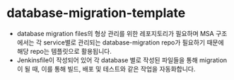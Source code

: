 # database-migration-template

- database migration files의 형상 관리를 위한 레포지토리가 필요하며 MSA 구조에서는 각 service별로 관리되는 database-migration repo가 필요하기 때문에 해당 repo는 템플릿으로 활용됩니다.
- Jenkinsfile이 작성되어 있어 각 database 별로 작성된 파일들을 통해 migration이 될 때, 이를 통해 빌드, 배포 및 테스트와 같은 작업을 자동화합니다.

